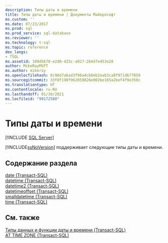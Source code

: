 ```yaml
---
description: Типы даты и времени
title: Типы даты и времени | Документы Майкрософт
ms.custom: ''
ms.date: 07/23/2017
ms.prod: sql
ms.prod_service: sql-database
ms.reviewer: ''
ms.technology: t-sql
ms.topic: reference
dev_langs:
- TSQL
ms.assetid: 100d5670-e2d8-425c-a927-2b4dfe453e28
author: MikeRayMSFT
ms.author: mikeray
ms.openlocfilehash: 6c96d7a6ad3f96a4cb0eb2eab3ca8f971d677059
ms.sourcegitcommit: 33f0f190f962059826e002be165a2bef4f9e350c
ms.translationtype: HT
ms.contentlocale: ru-RU
ms.lasthandoff: 01/30/2021
ms.locfileid: "99172588"
---
```

# <a name="date-and-time-types"></a>Типы даты и времени
[!INCLUDE [SQL Server](../../includes/applies-to-version/sqlserver.md)]

[!INCLUDE[ssNoVersion](../../includes/ssnoversion-md.md)] поддерживает следующие типы даты и времени.
  
## <a name="in-this-section"></a>Содержание раздела
[date &#40;Transact-SQL&#41;](../../t-sql/data-types/date-transact-sql.md)  
[datetime (Transact-SQL)](../../t-sql/data-types/datetime-transact-sql.md)  
[datetime2 &#40;Transact-SQL&#41;](../../t-sql/data-types/datetime2-transact-sql.md)  
[datetimeoffset (Transact-SQL)](../../t-sql/data-types/datetimeoffset-transact-sql.md)  
[smalldatetime (Transact-SQL)](../../t-sql/data-types/smalldatetime-transact-sql.md)  
[time (Transact-SQL)](../../t-sql/data-types/time-transact-sql.md)
  
## <a name="see-also"></a>См. также
[Типы данных и функции даты и времени (Transact-SQL)](../../t-sql/functions/date-and-time-data-types-and-functions-transact-sql.md)  
[AT TIME ZONE (Transact-SQL)](../../t-sql/queries/at-time-zone-transact-sql.md)
  
  
